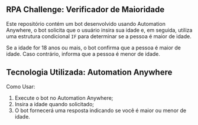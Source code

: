 
## RPA Challenge: Verificador de Maioridade

Este repositório contém um bot desenvolvido usando Automation Anywhere, o bot solicita que o usuário insira sua idade e, em seguida, utiliza uma estrutura condicional `IF` para determinar se a pessoa é maior de idade. 

Se a idade for 18 anos ou mais, o bot confirma que a pessoa é maior de idade. Caso contrário, informa que a pessoa é menor de idade.

## Tecnologia Utilizada: Automation Anywhere

  Como Usar:
1. Execute o bot no Automation Anywhere;
2. Insira a idade quando solicitado;
3. O bot fornecerá uma resposta indicando se você é maior ou menor de idade.

